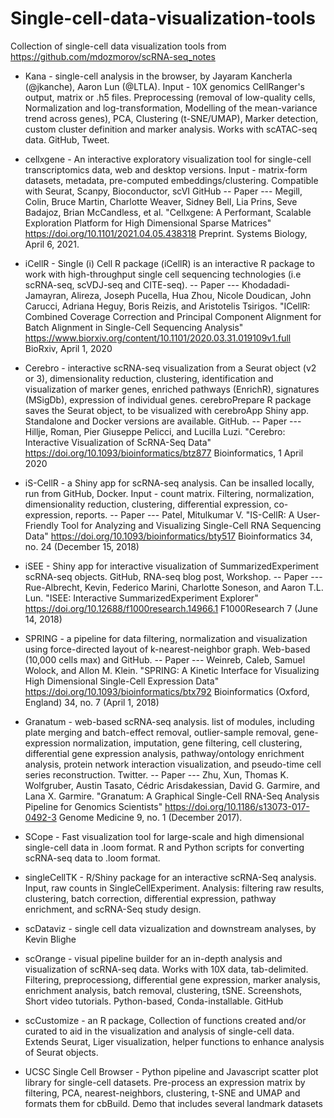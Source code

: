 # Single-cell-data-visualization-tools
Collection of single-cell data visualization tools from https://github.com/mdozmorov/scRNA-seq_notes

- Kana - single-cell analysis in the browser, by Jayaram Kancherla (@jkanche), Aaron Lun (@LTLA). Input - 10X genomics CellRanger's output, matrix or .h5 files. Preprocessing (removal of low-quality cells, Normalization and log-transformation, Modelling of the mean-variance trend across genes), PCA, Clustering (t-SNE/UMAP), Marker detection, custom cluster definition and marker analysis. Works with scATAC-seq data. GitHub, Tweet.

- cellxgene - An interactive exploratory visualization tool for single-cell transcriptomics data, web and desktop versions. Input - matrix-form datasets, metadata, pre-computed embeddings/clustering. Compatible with Seurat, Scanpy, Bioconductor, scVI GitHub
-- Paper
--- Megill, Colin, Bruce Martin, Charlotte Weaver, Sidney Bell, Lia Prins, Seve Badajoz, Brian McCandless, et al. "Cellxgene: A Performant, Scalable Exploration Platform for High Dimensional Sparse Matrices" https://doi.org/10.1101/2021.04.05.438318 Preprint. Systems Biology, April 6, 2021.

- iCellR - Single (i) Cell R package (iCellR) is an interactive R package to work with high-throughput single cell sequencing technologies (i.e scRNA-seq, scVDJ-seq and CITE-seq).
-- Paper
--- Khodadadi-Jamayran, Alireza, Joseph Pucella, Hua Zhou, Nicole Doudican, John Carucci, Adriana Heguy, Boris Reizis, and Aristotelis Tsirigos. "ICellR: Combined Coverage Correction and Principal Component Alignment for Batch Alignment in Single-Cell Sequencing Analysis" https://www.biorxiv.org/content/10.1101/2020.03.31.019109v1.full BioRxiv, April 1, 2020

- Cerebro - interactive scRNA-seq visualization from a Seurat object (v2 or 3), dimensionality reduction, clustering, identification and visualization of marker genes, enriched pathways (EnrichR), signatures (MSigDb), expression of individual genes. cerebroPrepare R package saves the Seurat object, to be visualized with cerebroApp Shiny app. Standalone and Docker versions are available. GitHub.
-- Paper
--- Hillje, Roman, Pier Giuseppe Pelicci, and Lucilla Luzi. "Cerebro: Interactive Visualization of ScRNA-Seq Data" https://doi.org/10.1093/bioinformatics/btz877 Bioinformatics, 1 April 2020

- iS-CellR - a Shiny app for scRNA-seq analysis. Can be insalled locally, run from GitHub, Docker. Input - count matrix. Filtering, normalization, dimensionality reduction, clustering, differential expression, co-expression, reports.
-- Paper
--- Patel, Mitulkumar V. "IS-CellR: A User-Friendly Tool for Analyzing and Visualizing Single-Cell RNA Sequencing Data" https://doi.org/10.1093/bioinformatics/bty517 Bioinformatics 34, no. 24 (December 15, 2018)

- iSEE - Shiny app for interactive visualization of SummarizedExperiment scRNA-seq objects. GitHub, RNA-seq blog post, Workshop.
-- Paper
--- Rue-Albrecht, Kevin, Federico Marini, Charlotte Soneson, and Aaron T.L. Lun. "ISEE: Interactive SummarizedExperiment Explorer" https://doi.org/10.12688/f1000research.14966.1 F1000Research 7 (June 14, 2018)

- SPRING - a pipeline for data filtering, normalization and visualization using force-directed layout of k-nearest-neighbor graph. Web-based (10,000 cells max) and GitHub.
-- Paper
--- Weinreb, Caleb, Samuel Wolock, and Allon M. Klein. "SPRING: A Kinetic Interface for Visualizing High Dimensional Single-Cell Expression Data" https://doi.org/10.1093/bioinformatics/btx792 Bioinformatics (Oxford, England) 34, no. 7 (April 1, 2018)

- Granatum - web-based scRNA-seq analysis. list of modules, including plate merging and batch-effect removal, outlier-sample removal, gene-expression normalization, imputation, gene filtering, cell clustering, differential gene expression analysis, pathway/ontology enrichment analysis, protein network interaction visualization, and pseudo-time cell series reconstruction. Twitter.
-- Paper
--- Zhu, Xun, Thomas K. Wolfgruber, Austin Tasato, Cédric Arisdakessian, David G. Garmire, and Lana X. Garmire. "Granatum: A Graphical Single-Cell RNA-Seq Analysis Pipeline for Genomics Scientists" https://doi.org/10.1186/s13073-017-0492-3 Genome Medicine 9, no. 1 (December 2017).

- SCope - Fast visualization tool for large-scale and high dimensional single-cell data in .loom format. R and Python scripts for converting scRNA-seq data to .loom format.

- singleCellTK - R/Shiny package for an interactive scRNA-Seq analysis. Input, raw counts in SingleCellExperiment. Analysis: filtering raw results, clustering, batch correction, differential expression, pathway enrichment, and scRNA-Seq study design.

- scDataviz - single cell data vizualization and downstream analyses, by Kevin Blighe

- scOrange - visual pipeline builder for an in-depth analysis and visualization of scRNA-seq data. Works with 10X data, tab-delimited. Filtering, preprocessiong, differential gene expression, marker analysis, enrichment analysis, batch removal, clustering, tSNE. Screenshots, Short video tutorials. Python-based, Conda-installable. GitHub

- scCustomize - an R package, Collection of functions created and/or curated to aid in the visualization and analysis of single-cell data. Extends Seurat, Liger visualization, helper functions to enhance analysis of Seurat objects.

- UCSC Single Cell Browser - Python pipeline and Javascript scatter plot library for single-cell datasets. Pre-process an expression matrix by filtering, PCA, nearest-neighbors, clustering, t-SNE and UMAP and formats them for cbBuild. Demo that includes several landmark datasets
